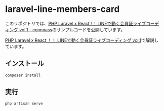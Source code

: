 # laravel-line-members-card

このリポジトリでは、[PHP Laravel x React !！ LINEで動く会員証ライブコーディング vol.1 - connpass](https://linedevelopercommunity.connpass.com/event/250999/)のサンプルコードを公開しています。

[PHP Laravel x React ！！ LINEで動く会員証ライブコーディング vol.1](https://zenn.dev/tmitsuoka0423/books/handson-members-card-laravel-react-line)で解説しています。

## インストール

```bash
composer install
```

## 実行

```bash
php artisan serve
```
